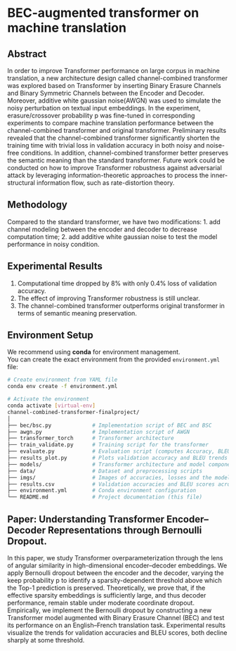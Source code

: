 # BEC-augmented transformer on machine translation

## Abstract
In order to improve Transformer performance on large corpus in machine translation, a new architecture design called channel-combined transformer was explored based on Transformer by inserting Binary Erasure Channels and Binary Symmetric Channels between the Encoder and Decoder. Moreover, additive white gaussian noise(AWGN) was used to simulate the noisy perturbation on textual input embeddings. In the experiment, erasure/crossover probability p was fine-tuned in corresponding experiments to compare machine translation performance between the channel-combined transformer and original transformer. Preliminary results revealed that the channel-combined transformer significantly shorten the training time with trivial loss in validation accuracy in both noisy and noise-free conditions. In addition, channel-combined transformer better preserves the semantic meaning than the standard transformer. Future work could be conducted on how to improve Transformer robustness against adversarial attack by leveraging information-theoretic approaches to process the inner-structural information flow, such as rate-distortion theory.

## Methodology
Compared to the standard transformer, we have two modifications: 1. add channel modeling between the encoder and decoder to decrease computation time; 2. add additive white gaussian noise to test the model performance in noisy condition.

## Experimental Results
1. Computational time dropped by 8% with only 0.4% loss of validation accuracy. 
2. The effect of improving Transformer robustness is still unclear.
3. The channel-combined transformer outperforms original transformer in terms of semantic meaning preservation.


## Environment Setup

We recommend using **conda** for environment management.  
You can create the exact environment from the provided `environment.yml` file:

```bash
# Create environment from YAML file
conda env create -f environment.yml

# Activate the environment
conda activate [virtual-env]
channel-combined-transformer-finalproject/
│
├── bec/bsc.py             # Implementation script of BEC and BSC 
├── awgn.py                # Implementation script of AWGN
├── transformer_torch      # Transformer architecture 
├── train_validate.py      # Training script for the transformer
├── evaluate.py            # Evaluation script (computes Accuracy, BLEU, etc.)
├── results_plot.py        # Plots validation accuracy and BLEU trends
├── models/                # Transformer architecture and model components
├── data/                  # Dataset and preprocessing scripts
├── imgs/                  # Images of accuracies, losses and the model architecture 
├── results.csv            # Validation accuracies and BLEU scores across BEC p
├── environment.yml        # Conda environment configuration
└── README.md              # Project documentation (this file)
```

## Paper: Understanding Transformer Encoder–Decoder Representations through Bernoulli Dropout.
In this paper, we study Transformer overparameterization through the lens of angular similarity in high-dimensional encoder–decoder embeddings. We apply Bernoulli dropout between the encoder and the decoder, varying the keep probability p to identify a sparsity-dependent threshold above which the Top-1 prediction is preserved. Theoretically, we prove that, if the effective sparsity embeddings is sufficiently large, and thus decoder performance, remain stable under moderate coordinate dropout. Empirically, we implement the Bernoulli dropout by constructing a new Transformer model augmented with Binary Erasure Channel (BEC) and test its performance on an English–French translation task. Experimental results visualize the trends for validation accuracies and BLEU scores, both decline sharply at some threshold.

